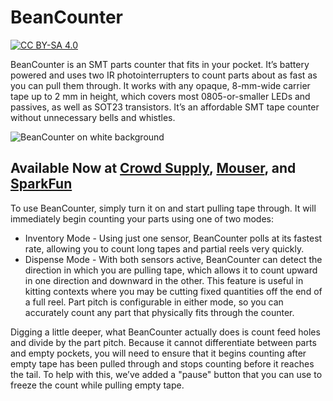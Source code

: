 # BeanCounter

[![CC BY-SA 4.0][cc-by-sa-shield]][cc-by-sa]

BeanCounter is an SMT parts counter that fits in your pocket. It’s battery powered and uses two IR photointerrupters to count parts about as fast as you can pull them through. It works with any opaque, 8-mm-wide carrier tape up to 2 mm in height, which covers most 0805-or-smaller LEDs and passives, as well as SOT23 transistors. It’s an affordable SMT tape counter without unnecessary bells and whistles.

![BeanCounter on white background](https://github.com/NPoole/BeanCounter/blob/main/docs/BeanCounter-Feature_Lit.jpg?raw=true)

## Available Now at [Crowd Supply](https://www.crowdsupply.com/great-big-factory/beancounter), [Mouser](https://www.mouser.com/c/electromechanical/industrial-automation/?m=Great%20Big%20Factory), and [SparkFun](https://www.sparkfun.com/products/21738)

To use BeanCounter, simply turn it on and start pulling tape through. It will immediately begin counting your parts using one of two modes:

* Inventory Mode - Using just one sensor, BeanCounter polls at its fastest rate, allowing you to count long tapes and partial reels very quickly.
* Dispense Mode - With both sensors active, BeanCounter can detect the direction in which you are pulling tape, which allows it to count upward in one direction and downward in the other. This feature is useful in kitting contexts where you may be cutting fixed quantities off the end of a full reel.
Part pitch is configurable in either mode, so you can accurately count any part that physically fits through the counter.

Digging a little deeper, what BeanCounter actually does is count feed holes and divide by the part pitch. Because it cannot differentiate between parts and empty pockets, you will need to ensure that it begins counting after empty tape has been pulled through and stops counting before it reaches the tail. To help with this, we’ve added a "pause" button that you can use to freeze the count while pulling empty tape.

[cc-by-sa]: http://creativecommons.org/licenses/by-sa/4.0/
[cc-by-sa-shield]: https://img.shields.io/badge/License-CC%20BY--SA%204.0-lightgrey.svg
